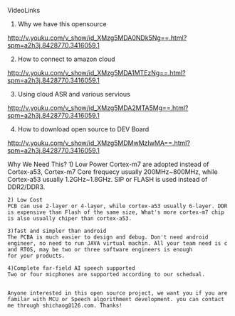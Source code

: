 VideoLinks
1. Why we have this opensource

http://v.youku.com/v_show/id_XMzg5MDA0NDk5Ng==.html?spm=a2h3j.8428770.3416059.1

2. How to connect to amazon cloud

http://v.youku.com/v_show/id_XMzg5MDA1MTEzNg==.html?spm=a2h3j.8428770.3416059.1

3. Using cloud ASR and various servious

http://v.youku.com/v_show/id_XMzg5MDA2MTA5Mg==.html?spm=a2h3j.8428770.3416059.1

4. How to download open source to DEV Board

http://v.youku.com/v_show/id_XMzg5MDMwMzIwMA==.html?spm=a2h3j.8428770.3416059.1



Why We Need This?
    1) Low Power
    Cortex-m7 are adopted instead of Cortex-a53, Cortex-m7 Core frequecy usually 200MHz~800MHz, while Cortex-a53 usually 1.2GHz~1.8GHz.
    SIP or FLASH is used instead of DDR2/DDR3.

    2) Low Cost
    PCB can use 2-layer or 4-layer, while cortex-a53 usually 6-layer. DDR is expensive than Flash of the same size, What's more cortex-m7 chip is also usually chiper than cortex-a53.

    3)fast and simpler than android
    The PCBA is much easier to design and debug. Don't need android engineer, no need to run JAVA virtual machin. All your team need is c and RTOS, may be two or three software engineers is enough
    for your products.

    4)Complete far-field AI speech supported
    Two or four micphones are supported according to our schedual.


    Anyone interested in this open source project, we want you if you are familar with MCU or Speech algorithment development. you can contact me through shichaog@126.com. Thanks!

